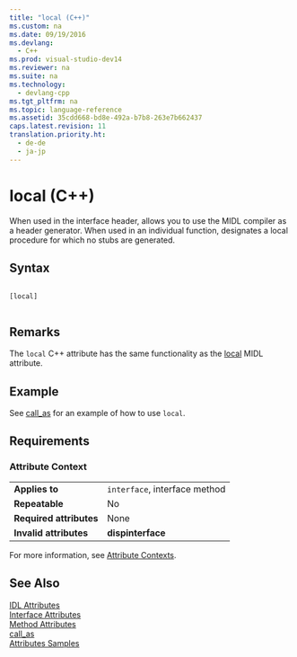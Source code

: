 ```yaml
---
title: "local (C++)"
ms.custom: na
ms.date: 09/19/2016
ms.devlang: 
  - C++
ms.prod: visual-studio-dev14
ms.reviewer: na
ms.suite: na
ms.technology: 
  - devlang-cpp
ms.tgt_pltfrm: na
ms.topic: language-reference
ms.assetid: 35cdd668-bd8e-492a-b7b8-263e7b662437
caps.latest.revision: 11
translation.priority.ht: 
  - de-de
  - ja-jp
---
```

# local (C++)
When used in the interface header, allows you to use the MIDL compiler as a header generator. When used in an individual function, designates a local procedure for which no stubs are generated.  
  
## Syntax  
  
```  
  
[local]  
  
```  
  
## Remarks  
 The `local` C++ attribute has the same functionality as the [local](http://msdn.microsoft.com/library/windows/desktop/aa367071) MIDL attribute.  
  
## Example  
 See [call_as](../vs140/call_as.md) for an example of how to use `local`.  
  
## Requirements  
  
### Attribute Context  
  
|||  
|-|-|  
|**Applies to**|`interface`, interface method|  
|**Repeatable**|No|  
|**Required attributes**|None|  
|**Invalid attributes**|**dispinterface**|  
  
 For more information, see [Attribute Contexts](../vs140/Attribute-Contexts.md).  
  
## See Also  
 [IDL Attributes](../vs140/IDL-Attributes.md)   
 [Interface Attributes](../vs140/Interface-Attributes.md)   
 [Method Attributes](../vs140/Method-Attributes.md)   
 [call_as](../vs140/call_as.md)   
 [Attributes Samples](assetId:///558ebdb2-082f-44dc-b442-d8d33bf7bdb8)